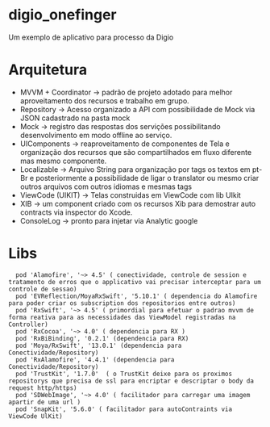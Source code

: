 # digio_onefinger
Um exemplo de aplicativo para processo da Digio
# Arquitetura
 - MVVM + Coordinator -> padrão de projeto adotado para melhor aproveitamento dos recursos e trabalho em grupo.
 - Repository -> Acesso organizado a API com possibilidade de Mock via JSON cadastrado na pasta mock
 - Mock -> registro das respostas dos servições possibilitando desenvolvimento em modo offline ao serviço.
 - UIComponents -> reaproveitamento de componentes de Tela e organização dos recursos que são compartilhados em fluxo diferente mas mesmo componente.
 - Localizable -> Arquivo String para organização por tags os textos em pt-Br e posteriormente a possibilidade de ligar o translator ou mesmo criar outros arquivos com outros idiomas e mesmas tags
 - ViewCode (UIKIT) -> Telas construidas em ViewCode com lib UIkit
 - XIB -> um component criado com os recursos Xib para demostrar auto contracts via inspector do Xcode.
 - ConsoleLog -> pronto para injetar via Analytic google
# Libs

```
  pod 'Alamofire', '~> 4.5' ( conectividade, controle de session e tratamento de erros que o applicativo vai precisar interceptar para um controle de sessao)
  pod 'EVReflection/MoyaRxSwift', '5.10.1' ( dependencia do Alamofire para poder criar os subscription dos repositorios entre outros)
  pod 'RxSwift', '~> 4.5' ( primordial para efetuar o padrao mvvm de forma reativa para as necessidades das ViewModel registradas na Controller)
  pod 'RxCocoa', '~> 4.0' ( dependencia para RX )
  pod 'RxBiBinding', '0.2.1' (dependencia para RX)
  pod 'Moya/RxSwift', '13.0.1' (dependencia para Conectividade/Repository)
  pod 'RxAlamofire', '4.4.1' (dependencia para Conectividade/Repository)
  pod 'TrustKit', '1.7.0'  ( o TrustKit deixe para os proximos repositorys que precisa de ssl para encriptar e descriptar o body da request http/https)
  pod 'SDWebImage', '~> 4.0' ( facilitador para carregar uma imagem apartir de uma url ) 
  pod 'SnapKit', '5.6.0' ( facilitador para autoContraints via ViewCode UlKit)

```

